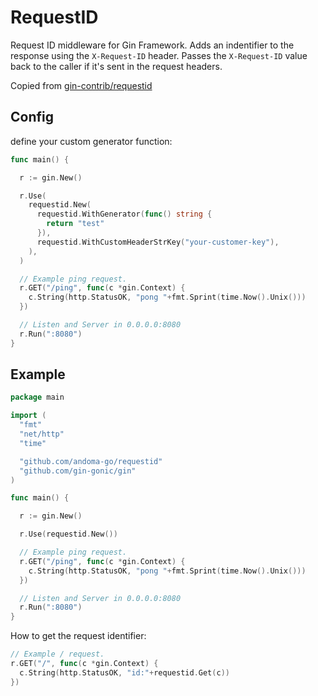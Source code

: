 # RequestID

Request ID middleware for Gin Framework. Adds an indentifier to the response using the `X-Request-ID` header. Passes the `X-Request-ID` value back to the caller if it's sent in the request headers.

Copied from [gin-contrib/requestid](https://github.com/gin-contrib/requestid)

## Config

define your custom generator function:

```go
func main() {

  r := gin.New()

  r.Use(
    requestid.New(
      requestid.WithGenerator(func() string {
        return "test"
      }),
      requestid.WithCustomHeaderStrKey("your-customer-key"),
    ),
  )

  // Example ping request.
  r.GET("/ping", func(c *gin.Context) {
    c.String(http.StatusOK, "pong "+fmt.Sprint(time.Now().Unix()))
  })

  // Listen and Server in 0.0.0.0:8080
  r.Run(":8080")
}
```

## Example

```go
package main

import (
  "fmt"
  "net/http"
  "time"

  "github.com/andoma-go/requestid"
  "github.com/gin-gonic/gin"
)

func main() {

  r := gin.New()

  r.Use(requestid.New())

  // Example ping request.
  r.GET("/ping", func(c *gin.Context) {
    c.String(http.StatusOK, "pong "+fmt.Sprint(time.Now().Unix()))
  })

  // Listen and Server in 0.0.0.0:8080
  r.Run(":8080")
}
```

How to get the request identifier:

```go
// Example / request.
r.GET("/", func(c *gin.Context) {
  c.String(http.StatusOK, "id:"+requestid.Get(c))
})
```

